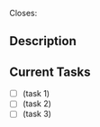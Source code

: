 Closes: <!-- mention the issue that you're trying to close with this PR -->

## Description

<!-- Describe your implementation plan and approach -->

## Current Tasks

<!-- (Optional) List the tasks that you're planning to do in this PR.
This is to indicate how much you have been progressing before this PR is ready for review -->

- [ ] (task 1)
- [ ] (task 2)
- [ ] (task 3)
